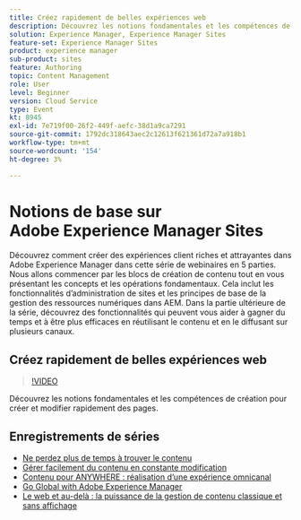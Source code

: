 ```yaml
---
title: Créez rapidement de belles expériences web
description: Découvrez les notions fondamentales et les compétences de création pour créer et modifier rapidement des pages
solution: Experience Manager, Experience Manager Sites
feature-set: Experience Manager Sites
product: experience manager
sub-product: sites
feature: Authoring
topic: Content Management
role: User
level: Beginner
version: Cloud Service
type: Event
kt: 8945
exl-id: 7e719f00-26f2-449f-aefc-38d1a9ca7291
source-git-commit: 1792dc318643aec2c12613f621361d72a7a918b1
workflow-type: tm+mt
source-wordcount: '154'
ht-degree: 3%

---
```


# Notions de base sur Adobe Experience Manager Sites

Découvrez comment créer des expériences client riches et attrayantes dans Adobe Experience Manager dans cette série de webinaires en 5 parties. Nous allons commencer par les blocs de création de contenu tout en vous présentant les concepts et les opérations fondamentaux. Cela inclut les fonctionnalités d’administration de sites et les principes de base de la gestion des ressources numériques dans AEM. Dans la partie ultérieure de la série, découvrez des fonctionnalités qui peuvent vous aider à gagner du temps et à être plus efficaces en réutilisant le contenu et en le diffusant sur plusieurs canaux.

## Créez rapidement de belles expériences web

>[!VIDEO](https://video.tv.adobe.com/v/337014/?quality=12&learn=on&hidetitle=true)

Découvrez les notions fondamentales et les compétences de création pour créer et modifier rapidement des pages.

## Enregistrements de séries

* [Ne perdez plus de temps à trouver le contenu](media-library-administration.md)
* [Gérer facilement du contenu en constante modification](collaboration-tools.md)
* [Contenu pour ANYWHERE : réalisation d’une expérience omnicanal](omnichannel-experiences.md)
* [Go Global with Adobe Experience Manager](multi-site-management-web-translation.md)
* [Le web et au-delà : la puissance de la gestion de contenu classique et sans affichage](traditional-headless-content-management.md)
